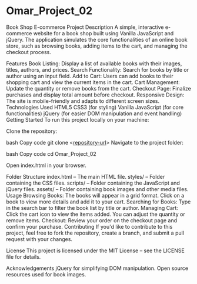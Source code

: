 # Omar_Project_02

Book Shop E-commerce
Project Description
A simple, interactive e-commerce website for a book shop built using Vanilla JavaScript and jQuery. The application simulates the core functionalities of an online book store, such as browsing books, adding items to the cart, and managing the checkout process.

Features
Book Listing: Display a list of available books with their images, titles, authors, and prices.
Search Functionality: Search for books by title or author using an input field.
Add to Cart: Users can add books to their shopping cart and view the current items in the cart.
Cart Management: Update the quantity or remove books from the cart.
Checkout Page: Finalize purchases and display total amount before checkout.
Responsive Design: The site is mobile-friendly and adapts to different screen sizes.
Technologies Used
HTML5
CSS3 (for styling)
Vanilla JavaScript (for core functionalities)
jQuery (for easier DOM manipulation and event handling)
Getting Started
To run this project locally on your machine:

Clone the repository:

bash
Copy code
git clone <[repository-url](https://github.com/Training1115/Omar_Project_02.git)>
Navigate to the project folder:

bash
Copy code
cd Omar_Project_02

Open index.html in your browser.

Folder Structure
index.html – The main HTML file.
styles/ – Folder containing the CSS files.
scripts/ – Folder containing the JavaScript and jQuery files.
assets/ – Folder containing book images and other media files.
Usage
Browsing Books: The books will appear in a grid format. Click on a book to view more details and add it to your cart.
Searching for Books: Type in the search bar to filter the book list by title or author.
Managing Cart: Click the cart icon to view the items added. You can adjust the quantity or remove items.
Checkout: Review your order on the checkout page and confirm your purchase.
Contributing
If you'd like to contribute to this project, feel free to fork the repository, create a branch, and submit a pull request with your changes.

License
This project is licensed under the MIT License – see the LICENSE file for details.

Acknowledgements
jQuery for simplifying DOM manipulation.
Open source resources used for book images.
